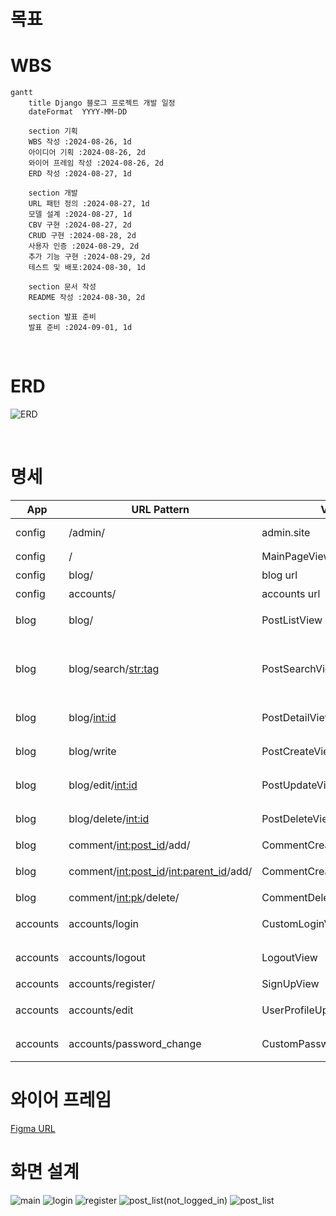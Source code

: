 # 목표

# WBS

```mermaid
gantt
    title Django 블로그 프로젝트 개발 일정
    dateFormat  YYYY-MM-DD

    section 기획
    WBS 작성 :2024-08-26, 1d
    아이디어 기획 :2024-08-26, 2d
    와이어 프레임 작성 :2024-08-26, 2d
    ERD 작성 :2024-08-27, 1d

    section 개발
    URL 패턴 정의 :2024-08-27, 1d
    모델 설계 :2024-08-27, 1d
    CBV 구현 :2024-08-27, 2d
    CRUD 구현 :2024-08-28, 2d
    사용자 인증 :2024-08-29, 2d
    추가 기능 구현 :2024-08-29, 2d
    테스트 및 배포:2024-08-30, 1d

    section 문서 작성
    README 작성 :2024-08-30, 2d

    section 발표 준비
    발표 준비 :2024-09-01, 1d
```

<br>

# ERD
![ERD](https://github.com/user-attachments/assets/b5c8c8b9-cb54-4f39-997d-1b237b5c80f6)

<br>

# 명세
| App      | URL Pattern                    | View                       | Description                     |
| -------- | ------------------------------ | -------------------------- | ------------------------------- |
| config   | /admin/                         | admin.site            | Django admin        |
| config   | /                        | MainPageView            | 메인페이지        |
| config   | blog/                        | blog url            | 블로그 url        |
| config   | accounts/                        | accounts url            | 계정 관련 url        |
| blog     | blog/                             | PostListView               | 블로그 게시물 목록              |
| blog     | blog/search/<str:tag>                        | PostSearchView                 | 제목, 내용, 글쓴이 중에 선택하여 검색               |
| blog     | blog/<int:id>                      | PostDetailView             | 블로그 게시물 상세              |
| blog     | blog/write                        | PostCreateView             | 블로그 게시물 생성              |
| blog     | blog/edit/<int:id>               | PostUpdateView             | 블로그 게시물 수정          |
| blog     | blog/delete/<int:id>               | PostDeleteView             | 블로그 게시물 삭제              |
| blog     | comment/<int:post_id>/add/               | CommentCreateView             | 게시물 댓글              |
| blog     | comment/<int:post_id>/<int:parent_id>/add/               | CommentCreateView               | 게시물 대댓글              |
| blog     | comment/<int:pk>/delete/               | CommentDeleteView              | 댓글 삭제              |
| accounts | accounts/login                      | CustomLoginView               | 사용자 로그인                     |
| accounts | accounts/logout                      | LogoutView               | 사용자 로그아웃                     |
| accounts | accounts/register/                      | SignUpView               | 사용자 등록                     |
| accounts | accounts/edit                      | UserProfileUpdateView               | 사용자 정보 수정                     |
| accounts | accounts/password_change                        | CustomPasswordChangeView            | 비밀번호 변경                   |


# 와이어 프레임

[Figma URL](https://www.figma.com/design/teJ06xvveV1K8VuVuRbss0/Untitled?node-id=0-1&t=5dxv9WNU6DnQAgnH-0)

# 화면 설계
![main](https://github.com/user-attachments/assets/05e89b5c-c006-4ee8-b6d9-158648c5beae)
![login](https://github.com/user-attachments/assets/f0ee4c9d-fad6-412d-a14e-028a0569fd83)
![register](https://github.com/user-attachments/assets/20055c76-6bff-4680-a868-b39e0b79be45)
![post_list(not_logged_in)](https://github.com/user-attachments/assets/97fd1ea2-198c-4c55-b5a4-2d02a7b0c49e)
![post_list](https://github.com/user-attachments/assets/4489777d-0bf5-48eb-b25b-a72e2dc3019c)
